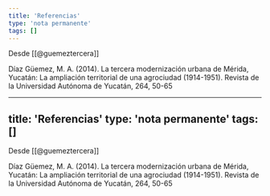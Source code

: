 ```yaml
---
title: 'Referencias'
type: 'nota permanente'
tags: []
---
```


Desde [[@guemeztercera]]

Díaz Güemez, M. A. (2014). La tercera modernización urbana de Mérida, Yucatán: La ampliación territorial de una agrociudad (1914-1951). Revista de la Universidad Autónoma de Yucatán, 264, 50-65

---
title: 'Referencias'
type: 'nota permanente'
tags: []
---

Desde [[@guemeztercera]]

Díaz Güemez, M. A. (2014). La tercera modernización urbana de Mérida, Yucatán: La ampliación territorial de una agrociudad (1914-1951). Revista de la Universidad Autónoma de Yucatán, 264, 50-65